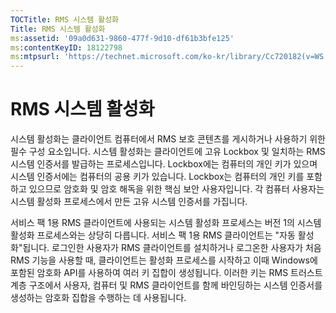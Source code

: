 ```yaml
---
TOCTitle: RMS 시스템 활성화
Title: RMS 시스템 활성화
ms:assetid: '09a0d631-9860-477f-9d10-df61b3bfe125'
ms:contentKeyID: 18122798
ms:mtpsurl: 'https://technet.microsoft.com/ko-kr/library/Cc720182(v=WS.10)'
---
```


RMS 시스템 활성화
=================

시스템 활성화는 클라이언트 컴퓨터에서 RMS 보호 콘텐츠를 게시하거나 사용하기 위한 필수 구성 요소입니다. 시스템 활성화는 클라이언트에 고유 Lockbox 및 일치하는 RMS 시스템 인증서를 발급하는 프로세스입니다. Lockbox에는 컴퓨터의 개인 키가 있으며 시스템 인증서에는 컴퓨터의 공용 키가 있습니다. Lockbox는 컴퓨터의 개인 키를 포함하고 있으므로 암호화 및 암호 해독을 위한 핵심 보안 사용자입니다. 각 컴퓨터 사용자는 시스템 활성화 프로세스에서 만든 고유 시스템 인증서를 가집니다.

서비스 팩 1용 RMS 클라이언트에 사용되는 시스템 활성화 프로세스는 버전 1의 시스템 활성화 프로세스와는 상당히 다릅니다. 서비스 팩 1용 RMS 클라이언트는 "자동 활성화"됩니다. 로그인한 사용자가 RMS 클라이언트를 설치하거나 로그온한 사용자가 처음 RMS 기능을 사용할 때, 클라이언트는 활성화 프로세스를 시작하고 이때 Windows에 포함된 암호화 API를 사용하여 여러 키 집합이 생성됩니다. 이러한 키는 RMS 트러스트 계층 구조에서 사용자, 컴퓨터 및 RMS 클라이언트를 함께 바인딩하는 시스템 인증서를 생성하는 암호화 집합을 수행하는 데 사용됩니다.
